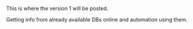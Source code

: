 
This is where the version 1 will be posted.

Getting info from already available DBs online and automation using them.
